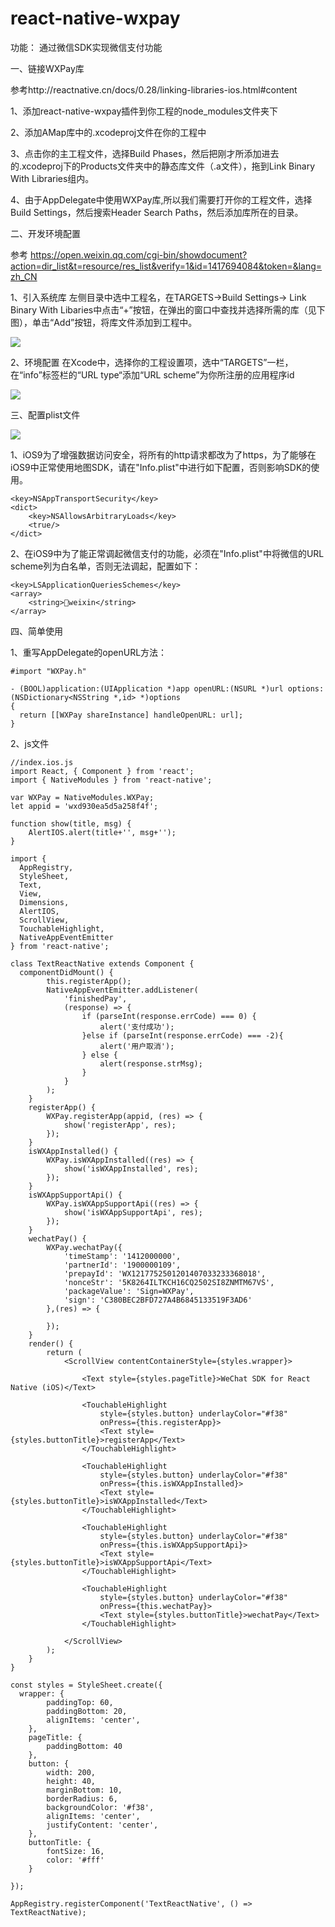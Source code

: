 # react-native-wxpay

功能：
通过微信SDK实现微信支付功能

一、链接WXPay库

参考http://reactnative.cn/docs/0.28/linking-libraries-ios.html#content

1、添加react-native-wxpay插件到你工程的node_modules文件夹下

2、添加AMap库中的.xcodeproj文件在你的工程中

3、点击你的主工程文件，选择Build Phases，然后把刚才所添加进去的.xcodeproj下的Products文件夹中的静态库文件（.a文件），拖到Link Binary With Libraries组内。

4、由于AppDelegate中使用WXPay库,所以我们需要打开你的工程文件，选择Build Settings，然后搜索Header Search Paths，然后添加库所在的目录。


二、开发环境配置

参考
https://open.weixin.qq.com/cgi-bin/showdocument?action=dir_list&t=resource/res_list&verify=1&id=1417694084&token=&lang=zh_CN

1、引入系统库
左侧目录中选中工程名，在TARGETS->Build Settings-> Link Binary With Libaries中点击“+”按钮，在弹出的窗口中查找并选择所需的库（见下图），单击“Add”按钮，将库文件添加到工程中。

![](http://upload-images.jianshu.io/upload_images/2093433-19d43eb8324a359b.png?imageMogr2/auto-orient/strip%7CimageView2/2/w/1240)

2、环境配置
在Xcode中，选择你的工程设置项，选中“TARGETS”一栏，在“info”标签栏的“URL type“添加“URL scheme”为你所注册的应用程序id

![](http://upload-images.jianshu.io/upload_images/2093433-3693b1bff95bf928.png?imageMogr2/auto-orient/strip%7CimageView2/2/w/1240)

三、配置plist文件

![](http://upload-images.jianshu.io/upload_images/2093433-68018905c5bf8acf.png?imageMogr2/auto-orient/strip%7CimageView2/2/w/1240)

1、iOS9为了增强数据访问安全，将所有的http请求都改为了https，为了能够在iOS9中正常使用地图SDK，请在"Info.plist"中进行如下配置，否则影响SDK的使用。
```
<key>NSAppTransportSecurity</key>
<dict>
    <key>NSAllowsArbitraryLoads</key>
    <true/>
</dict>

```
2、在iOS9中为了能正常调起微信支付的功能，必须在"Info.plist"中将微信的URL scheme列为白名单，否则无法调起，配置如下：
```
<key>LSApplicationQueriesSchemes</key>
<array>
    <string>weixin</string>
</array>
```

四、简单使用

1、重写AppDelegate的openURL方法：
```
#import "WXPay.h"

- (BOOL)application:(UIApplication *)app openURL:(NSURL *)url options:(NSDictionary<NSString *,id> *)options
{
  return [[WXPay shareInstance] handleOpenURL: url];
}
```
2、js文件
```
//index.ios.js
import React, { Component } from 'react';
import { NativeModules } from 'react-native';

var WXPay = NativeModules.WXPay;
let appid = 'wxd930ea5d5a258f4f';

function show(title, msg) {
    AlertIOS.alert(title+'', msg+'');
}

import {
  AppRegistry,
  StyleSheet,
  Text,
  View,
  Dimensions,
  AlertIOS,
  ScrollView,
  TouchableHighlight,
  NativeAppEventEmitter
} from 'react-native';

class TextReactNative extends Component {
  componentDidMount() {
        this.registerApp();
        NativeAppEventEmitter.addListener(
            'finishedPay',
            (response) => {
                if (parseInt(response.errCode) === 0) {
                    alert('支付成功');
                }else if (parseInt(response.errCode) === -2){
                    alert('用户取消');
                } else {
                    alert(response.strMsg);
                }
            }
        );
    }
    registerApp() {
        WXPay.registerApp(appid, (res) => {
            show('registerApp', res);
        });
    }
    isWXAppInstalled() {
        WXPay.isWXAppInstalled((res) => {
            show('isWXAppInstalled', res);
        });
    }
    isWXAppSupportApi() {
        WXPay.isWXAppSupportApi((res) => {
            show('isWXAppSupportApi', res);
        });
    }
    wechatPay() {
        WXPay.wechatPay({
            'timeStamp': '1412000000',
            'partnerId': '1900000109',
            'prepayId': 'WX1217752501201407033233368018',
            'nonceStr': '5K8264ILTKCH16CQ2502SI8ZNMTM67VS',
            'packageValue': 'Sign=WXPay',
            'sign': 'C380BEC2BFD727A4B6845133519F3AD6'
        },(res) => {

        });
    }
    render() {
        return (
            <ScrollView contentContainerStyle={styles.wrapper}>
                
                <Text style={styles.pageTitle}>WeChat SDK for React Native (iOS)</Text>

                <TouchableHighlight 
                    style={styles.button} underlayColor="#f38"
                    onPress={this.registerApp}>
                    <Text style={styles.buttonTitle}>registerApp</Text>
                </TouchableHighlight>
                
                <TouchableHighlight 
                    style={styles.button} underlayColor="#f38"
                    onPress={this.isWXAppInstalled}>
                    <Text style={styles.buttonTitle}>isWXAppInstalled</Text>
                </TouchableHighlight>

                <TouchableHighlight 
                    style={styles.button} underlayColor="#f38"
                    onPress={this.isWXAppSupportApi}>
                    <Text style={styles.buttonTitle}>isWXAppSupportApi</Text>
                </TouchableHighlight>

                <TouchableHighlight 
                    style={styles.button} underlayColor="#f38"
                    onPress={this.wechatPay}>
                    <Text style={styles.buttonTitle}>wechatPay</Text>
                </TouchableHighlight>
                
            </ScrollView>
        );
    }
}

const styles = StyleSheet.create({
  wrapper: {
        paddingTop: 60,
        paddingBottom: 20,
        alignItems: 'center',
    },
    pageTitle: {
        paddingBottom: 40
    },
    button: {
        width: 200,
        height: 40,
        marginBottom: 10,
        borderRadius: 6,
        backgroundColor: '#f38',
        alignItems: 'center',
        justifyContent: 'center',
    },
    buttonTitle: {
        fontSize: 16,
        color: '#fff'
    }
  
});

AppRegistry.registerComponent('TextReactNative', () => TextReactNative);

```
